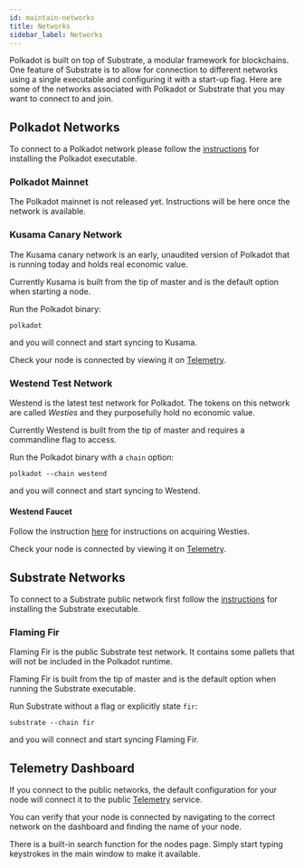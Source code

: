 ```yaml
---
id: maintain-networks
title: Networks
sidebar_label: Networks
---
```


Polkadot is built on top of Substrate, a modular framework for blockchains. One feature of Substrate is to allow for connection to different networks using a single executable and configuring it with a start-up flag. Here are some of the networks associated with Polkadot or Substrate that you may want to connect to and join.

## Polkadot Networks

To connect to a Polkadot network please follow the [instructions](maintain-sync) for installing the Polkadot executable.

### Polkadot Mainnet

The Polkadot mainnet is not released yet. Instructions will be here once the network is available.

### Kusama Canary Network

The Kusama canary network is an early, unaudited version of Polkadot that is running today and holds real economic value.

Currently Kusama is built from the tip of master and is the default option when starting a node.

Run the Polkadot binary:

```
polkadot
```

and you will connect and start syncing to Kusama.

Check your node is connected by viewing it on [Telemetry](https://telemetry.polkadot.io/#/Kusama%20CC3).

### Westend Test Network

Westend is the latest test network for Polkadot. The tokens on this network are called _Westies_ and they purposefully hold no economic value.

Currently Westend is built from the tip of master and requires a commandline flag to access.

Run the Polkadot binary with a `chain` option:

```
polkadot --chain westend
```

and you will connect and start syncing to Westend.

#### Westend Faucet

Follow the instruction [here](learn-DOT#getting-westies) for instructions on acquiring Westies.

Check your node is connected by viewing it on [Telemetry](https://telemetry.polkadot.io/#list/Westend).

## Substrate Networks

To connect to a Substrate public network first follow the [instructions](https://substrate.dev/docs/en/knowledgebase/getting-started) for installing the Substrate executable.

### Flaming Fir

Flaming Fir is the public Substrate test network. It contains some pallets that will not be included in the Polkadot runtime.

Flaming Fir is built from the tip of master and is the default option when running the Substrate executable.

Run Substrate without a flag or explicitly state `fir`:

```
substrate --chain fir
```

and you will connect and start syncing Flaming Fir.

## Telemetry Dashboard

If you connect to the public networks, the default configuration for your node will connect it to the public [Telemetry](https://telemetry.polkadot.io/) service.

You can verify that your node is connected by navigating to the correct network on the dashboard and finding the name of your node.

There is a built-in search function for the nodes page. Simply start typing keystrokes in the main window to make it available.

